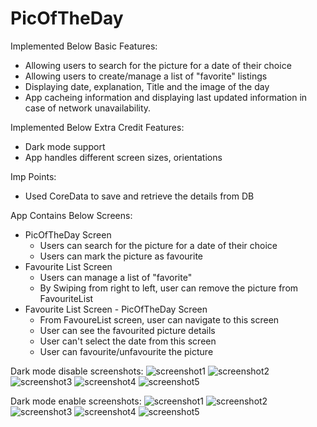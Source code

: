 # PicOfTheDay

Implemented Below Basic Features:
- Allowing users to search for the picture for a date of their choice
- Allowing users to create/manage a list of "favorite" listings
- Displaying date, explanation, Title and the image of the day
- App cacheing information and displaying last updated information in case of network unavailability.



Implemented Below Extra Credit Features:
- Dark mode support
- App handles different screen sizes, orientations



Imp Points:
- Used CoreData to save and retrieve the details from DB



App Contains Below Screens:
- PicOfTheDay Screen
	- Users can search for the picture for a date of their choice 
	- Users can mark the picture as favourite
- Favourite List Screen
	- Users can manage a list of "favorite"
	- By Swiping from right to left, user can remove the picture from FavouriteList
- Favourite List Screen - PicOfTheDay Screen
	- From FavoureList screen, user can navigate to this screen
	- User can see the favourited picture details 
    - User can't select the date from this screen 
    - User can favourite/unfavourite the picture


Dark mode disable screenshots:
![screenshot1](https://user-images.githubusercontent.com/2841433/159322007-d43e9eec-be56-43d6-aa47-c1a48ab66841.png)
![screenshot2](https://user-images.githubusercontent.com/2841433/159322081-6ca83c19-e6bc-4dbb-93c4-3f161c860214.png)
![screenshot3](https://user-images.githubusercontent.com/2841433/159322099-e2baba64-0d77-43bf-b104-e5905f3ecf62.png)
![screenshot4](https://user-images.githubusercontent.com/2841433/159322155-1ab632fd-2836-475d-abac-eb9ca9660e64.png)
![screenshot5](https://user-images.githubusercontent.com/2841433/159322171-760b8cf9-73cc-41b9-a832-50ad21741a6b.png)


Dark mode enable screenshots:
![screenshot1](https://user-images.githubusercontent.com/2841433/159323077-516bde65-f438-46c9-8ff1-59f1bebc64f9.png)
![screenshot2](https://user-images.githubusercontent.com/2841433/159323138-12b8b6b0-f89d-4660-b521-99cea2758f0d.png)
![screenshot3](https://user-images.githubusercontent.com/2841433/159323161-98192f45-ad12-4b76-a6ba-5cd0d00e5894.png)
![screenshot4](https://user-images.githubusercontent.com/2841433/159323244-41de2bc1-af5f-4884-9094-c9d856f8c343.png)
![screenshot5](https://user-images.githubusercontent.com/2841433/159323261-6e9969ec-aef2-4952-8b89-1289ce3afc81.png)
